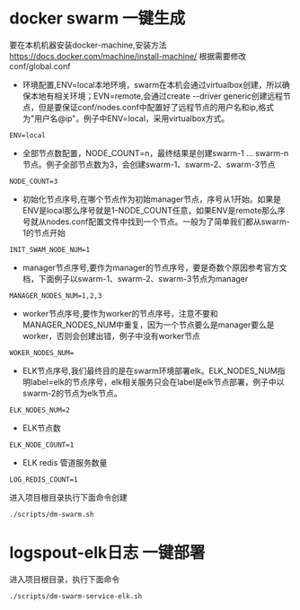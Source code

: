 # docker swarm 一键生成 

要在本机机器安装docker-machine,安装方法 https://docs.docker.com/machine/install-machine/
根据需要修改conf/global.conf

* 环境配置,ENV=local本地环境，swarm在本机会通过virtualbox创建，所以确保本地有相关环境；EVN=remote,会通过create --driver generic创建远程节点，但是要保证conf/nodes.conf中配置好了远程节点的用户名和ip,格式为"用户名@ip"。例子中ENV=local，采用virtualbox方式。
```
ENV=local
```
* 全部节点数配置，NODE_COUNT=n，最终结果是创建swarm-1 ... swarm-n节点。例子全部节点数为3，会创建swarm-1、swarm-2、swarm-3节点
```
NODE_COUNT=3
```
* 初始化节点序号,在哪个节点作为初始manager节点，序号从1开始。如果是ENV是local那么序号就是1-NODE_COUNT任意，如果ENV是remote那么序号就从nodes.conf配置文件中找到一个节点。一般为了简单我们都从swarm-1的节点开始
```
INIT_SWAM_NODE_NUM=1
```
* manager节点序号,要作为manager的节点序号，要是奇数个原因参考官方文档，下面例子以swarm-1、swarm-2、swarm-3节点为manager

```
MANAGER_NODES_NUM=1,2,3
```

* worker节点序号,要作为worker的节点序号，注意不要和MANAGER_NODES_NUM中重复，因为一个节点要么是manager要么是worker，否则会创建出错，例子中没有worker节点

```
WOKER_NODES_NUM=
```

* ELK节点序号,我们最终目的是在swarm环境部署elk。ELK_NODES_NUM指明label=elk的节点序号，elk相关服务只会在label是elk节点部署，例子中以swarm-2的节点为elk节点。

```
ELK_NODES_NUM=2
```

* ELK节点数

```
ELK_NODE_COUNT=1
```
* ELK redis 管道服务数量

```
LOG_REDIS_COUNT=1
```
进入项目根目录执行下面命令创建
```
./scripts/dm-swarm.sh
```
# logspout-elk日志 一键部署
进入项目根目录，执行下面命令
```
./scripts/dm-swarm-service-elk.sh
```
